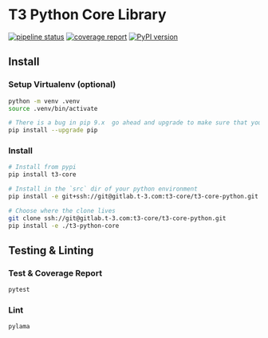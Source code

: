 # T3 Python Core Library

[![pipeline status](https://gitlab.t-3.com/t3-core/t3-core-python/badges/master/pipeline.svg)](https://gitlab.t-3.com/sunoco/t3-python-core/commits/master)
[![coverage report](https://gitlab.t-3.com/t3-core/t3-core-python/badges/master/coverage.svg)](https://gitlab.t-3.com/sunoco/t3-python-core/commits/master)
[![PyPI version](https://badge.fury.io/py/t3-core.svg)](https://badge.fury.io/py/t3-core)

## Install

### Setup Virtualenv (optional)
```sh
python -m venv .venv
source .venv/bin/activate

# There is a bug in pip 9.x  go ahead and upgrade to make sure that you're pip 10.x
pip install --upgrade pip
```

### Install
```sh
# Install from pypi
pip install t3-core

# Install in the `src` dir of your python environment
pip install -e git+ssh://git@gitlab.t-3.com:t3-core/t3-core-python.git

# Choose where the clone lives
git clone ssh://git@gitlab.t-3.com:t3-core/t3-core-python.git
pip install -e ./t3-python-core
```

## Testing & Linting
### Test & Coverage Report
```sh
pytest
```

### Lint
```sh
pylama
```
